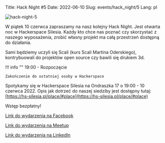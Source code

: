 Title: Hack Night #5
Date: 2022-06-10
Slug: events/hack_night/5
Lang: pl

![hack-night-5](/images/hack_night/hack_night_5.png)

W piątek 10 czerwca zapraszamy na nasz kolejny Hack Night. Jest otwarta noc w Hackerspace Silesia. Każdy kto chce nas poznać czy skorzystać z naszego wyposażenia, zrobić własny projekt ma całą przestrzeń dostępną do działania.

Sami będziemy uczyli się Scali (kurs Scali Martina Oderskiego), kontrybuowali do projektów open source czy bawili się drukiem 3d.

!!! info ""
    19:00 - Rozpoczęcie

    Zakończenie do ostatniej osoby w Hackerspace
    

Spotykamy się w Hackerspace Silesia na Ondraszka 17 o 19:00 - 10 czerwca 2022. Opis jak dotrzeć do naszej siedziby jest dostępny tutaj: [https://hs-silesia.pl/place/#place](https://hs-silesia.pl/place/#place)

Wstęp bezpłatny!

[Link do wydarzenia na Facebook](https://www.facebook.com/events/1028674014444772/)

[Link do wydarzenia na Meetup](https://www.meetup.com/hackerspace-silesia/events/286412841/)

[Link do wydarzenia na LinkedIn](https://www.linkedin.com/events/6939828200327806976/about/)
